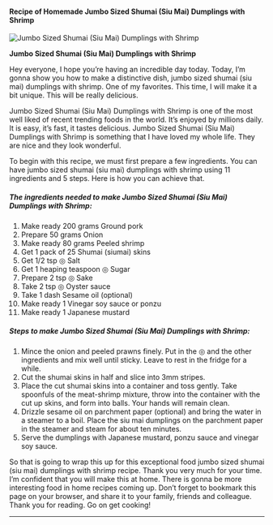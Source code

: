             

#### Recipe of Homemade Jumbo Sized Shumai (Siu Mai) Dumplings with Shrimp

![Jumbo Sized Shumai (Siu Mai) Dumplings with Shrimp](https://img-global.cpcdn.com/recipes/5636320975126528/751x532cq70/jumbo-sized-shumai-siu-mai-dumplings-with-shrimp-recipe-main-photo.jpg)

**Jumbo Sized Shumai (Siu Mai) Dumplings with Shrimp**

Hey everyone, I hope you’re having an incredible day today. Today, I’m gonna show you how to make a distinctive dish, jumbo sized shumai (siu mai) dumplings with shrimp. One of my favorites. This time, I will make it a bit unique. This will be really delicious.

Jumbo Sized Shumai (Siu Mai) Dumplings with Shrimp is one of the most well liked of recent trending foods in the world. It’s enjoyed by millions daily. It is easy, it’s fast, it tastes delicious. Jumbo Sized Shumai (Siu Mai) Dumplings with Shrimp is something that I have loved my whole life. They are nice and they look wonderful.

To begin with this recipe, we must first prepare a few ingredients. You can have jumbo sized shumai (siu mai) dumplings with shrimp using 11 ingredients and 5 steps. Here is how you can achieve that.

##### The ingredients needed to make Jumbo Sized Shumai (Siu Mai) Dumplings with Shrimp:

1.  Make ready 200 grams Ground pork
2.  Prepare 50 grams Onion
3.  Make ready 80 grams Peeled shrimp
4.  Get 1 pack of 25 Shumai (siumai) skins
5.  Get 1/2 tsp ◎ Salt
6.  Get 1 heaping teaspoon ◎ Sugar
7.  Prepare 2 tsp ◎ Sake
8.  Take 2 tsp ◎ Oyster sauce
9.  Take 1 dash Sesame oil (optional)
10.  Make ready 1 Vinegar soy sauce or ponzu
11.  Make ready 1 Japanese mustard

##### Steps to make Jumbo Sized Shumai (Siu Mai) Dumplings with Shrimp:

1.  Mince the onion and peeled prawns finely. Put in the ◎ and the other ingredients and mix well until sticky. Leave to rest in the fridge for a while.
2.  Cut the shumai skins in half and slice into 3mm stripes.
3.  Place the cut shumai skins into a container and toss gently. Take spoonfuls of the meat-shrimp mixture, throw into the container with the cut up skins, and form into balls. Your hands will remain clean.
4.  Drizzle sesame oil on parchment paper (optional) and bring the water in a steamer to a boil. Place the siu mai dumplings on the parchment paper in the steamer and steam for about ten minutes.
5.  Serve the dumplings with Japanese mustard, ponzu sauce and vinegar soy sauce.

So that is going to wrap this up for this exceptional food jumbo sized shumai (siu mai) dumplings with shrimp recipe. Thank you very much for your time. I’m confident that you will make this at home. There is gonna be more interesting food in home recipes coming up. Don’t forget to bookmark this page on your browser, and share it to your family, friends and colleague. Thank you for reading. Go on get cooking!

* * *